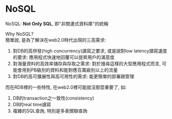# NoSQL

NoSQL: **Not Only SQL**, 即"非關連式資料庫"的統稱

Why NoSQL?  
簡單說, 是為了解決在web2.0時代出現的三高需求:

1. 對DB的高併發\(high concurrency\)讀寫之要求, 或是說對low latency讀寫速度的要求: 應用程式快速地回覆可以提昇用戶的滿意度
2. 對海量資料的高效率儲存與存取之需求: 對於搜尋這樣的大型應用程式而言, 可能會用到PB級別的資料和能對應百萬級別以上的流量
3. 對DB的高可擴展性與高可用性的需求: 能更簡單的部署跟管理

而在RDB裡的一些特性, 在web2.0裡可能就沒那麼重要了, 如:

1. DB的transaction之一致性\(consistency\)
2. DB的real time讀寫
3. 複雜的SQL查詢, 特別是多表關聯查詢



